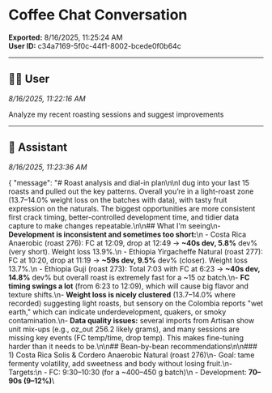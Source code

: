 # Coffee Chat Conversation

**Exported:** 8/16/2025, 11:25:24 AM  
**User ID:** c34a7169-5f0c-44f1-8002-bcede0f0b64c

---

## 🧑‍💼 User
*8/16/2025, 11:22:16 AM*

Analyze my recent roasting sessions and suggest improvements

---

## 🤖 Assistant
*8/16/2025, 11:23:36 AM*

{
  "message": "# Roast analysis and dial-in plan\n\nI dug into your last 15 roasts and pulled out the key patterns. Overall you’re in a light-roast zone (13.7–14.0% weight loss on the batches with data), with tasty fruit expression on the naturals. The biggest opportunities are more consistent first crack timing, better-controlled development time, and tidier data capture to make changes repeatable.\n\n## What I’m seeing\n- **Development is inconsistent and sometimes too short:**\n  - Costa Rica Anaerobic (roast 276): FC at 12:09, drop at 12:49 → **~40s dev, 5.8%** dev% (very short). Weight loss 13.9%.\n  - Ethiopia Yirgacheffe Natural (roast 277): FC at 10:20, drop at 11:19 → **~59s dev, 9.5%** dev% (closer). Weight loss 13.7%.\n  - Ethiopia Guji (roast 273): Total 7:03 with FC at 6:23 → **~40s dev, 14.8%** dev% but overall roast is extremely fast for a ~15 oz batch.\n- **FC timing swings a lot** (from 6:23 to 12:09), which will cause big flavor and texture shifts.\n- **Weight loss is nicely clustered** (13.7–14.0% where recorded) suggesting light roasts, but sensory on the Colombia reports \"wet earth,\" which can indicate underdevelopment, quakers, or smoky contamination.\n- **Data quality issues:** several imports from Artisan show unit mix-ups (e.g., oz_out 256.2 likely grams), and many sessions are missing key events (FC temp/time, drop temp). This makes fine-tuning harder than it needs to be.\n\n## Bean-by-bean recommendations\n\n### 1) Costa Rica Solis & Cordero Anaerobic Natural (roast 276)\n- Goal: tame fermenty volatility, add sweetness and body without losing fruit.\n- Targets:\n  - FC: 9:30–10:30 (for a ~400–450 g batch)\n  - Development: **70–90s (9–12%)**\

